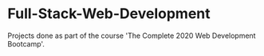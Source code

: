 # Full-Stack-Web-Development

Projects done as part of the course 'The Complete 2020 Web Development Bootcamp'.
